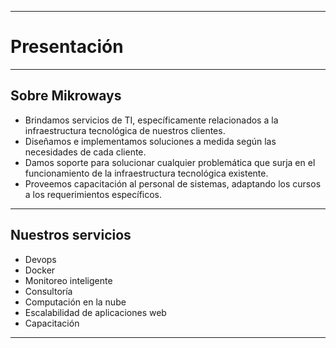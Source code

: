 ***
# Presentación
---

## Sobre Mikroways

* Brindamos servicios de TI, específicamente relacionados a la infraestructura
  tecnológica de nuestros clientes. 
* Diseñamos e implementamos soluciones a medida según las necesidades de cada
  cliente.
* Damos soporte para solucionar cualquier problemática que surja en el
  funcionamiento de la infraestructura tecnológica existente.
* Proveemos capacitación al personal de sistemas, adaptando los cursos a los
  requerimientos específicos.
---

## Nuestros servicios

* Devops
* Docker
* Monitoreo inteligente
* Consultoría
* Computación en la nube
* Escalabilidad de aplicaciones web
* Capacitación
***
